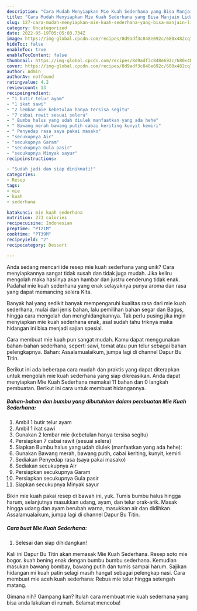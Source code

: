 ```yaml
---
description: "Cara Mudah Menyiapkan Mie Kuah Sederhana yang Bisa Manjain Lidah"
title: "Cara Mudah Menyiapkan Mie Kuah Sederhana yang Bisa Manjain Lidah"
slug: 127-cara-mudah-menyiapkan-mie-kuah-sederhana-yang-bisa-manjain-lidah
category: Uncategorized
date: 2022-05-19T05:05:03.734Z
image: https://img-global.cpcdn.com/recipes/8d9adf3c848e692c/680x482cq70/mie-kuah-sederhana-foto-resep-utama.jpg
hideToc: false
enableToc: true
enableTocContent: false
thumbnail: https://img-global.cpcdn.com/recipes/8d9adf3c848e692c/680x482cq70/mie-kuah-sederhana-foto-resep-utama.jpg
cover: https://img-global.cpcdn.com/recipes/8d9adf3c848e692c/680x482cq70/mie-kuah-sederhana-foto-resep-utama.jpg
author: Admin
authorAv: notfound
ratingvalue: 4.2
reviewcount: 13
recipeingredient:
- "1 butir telur ayam"
- "1 ikat sawi"
- "2 lembar mie kebetulan hanya tersisa segitu"
- "7 cabai rawit sesuai selera"
- " Bumbu halus yang udah diulek manfaatkan yang ada hehe"
- " Bawang merah bawang putih cabai keriting kunyit kemiri"
- " Penyedap rasa saya pakai masako"
- "secukupnya Air"
- "secukupnya Garam"
- "secukupnya Gula pasir"
- "secukupnya Minyak sayur"
recipeinstructions:

- "Sudah jadi dan siap dinikmati!"
categories:
- Resep
tags:
- mie
- kuah
- sederhana

katakunci: mie kuah sederhana 
nutrition: 273 calories
recipecuisine: Indonesian
preptime: "PT21M"
cooktime: "PT39M"
recipeyield: "2"
recipecategory: Dessert

---
```





Anda sedang mencari ide resep mie kuah sederhana yang unik? Cara menyiapkannya sangat tidak susah dan tidak juga mudah. Jika keliru mengolah maka hasilnya akan hambar dan justru cenderung tidak enak. Padahal mie kuah sederhana yang enak selayaknya punya aroma dan rasa yang dapat memancing selera Kita.





Banyak hal yang sedikit banyak mempengaruhi kualitas rasa dari mie kuah sederhana, mulai dari jenis bahan, lalu pemilihan bahan segar dan Bagus, hingga cara mengolah dan menghidangkannya. Tak perlu pusing jika ingin menyiapkan mie kuah sederhana enak,      asal sudah tahu triknya maka hidangan ini bisa menjadi sajian spesial.














Cara membuat mie kuah pun sangat mudah. Kamu dapat menggunakan bahan-bahan sederhana, seperti sawi, tomat atau pun telur sebagai bahan pelengkapnya. Bahan: Assalamualaikum, jumpa lagi di channel Dapur Bu Titin.






Berikut ini ada beberapa cara mudah dan praktis yang dapat diterapkan untuk mengolah mie kuah sederhana yang siap dikreasikan. Anda dapat menyiapkan Mie Kuah Sederhana memakai 11 bahan dan 0 langkah pembuatan. Berikut ini cara untuk membuat hidangannya.

<!--inarticleads1-->

##### Bahan-bahan dan bumbu yang dibutuhkan dalam pembuatan Mie Kuah Sederhana:

1. Ambil 1 butir telur ayam
1. Ambil 1 ikat sawi
1. Gunakan 2 lembar mie (kebetulan hanya tersisa segitu)
1. Persiapkan 7 cabai rawit (sesuai selera)
1. Siapkan  Bumbu halus yang udah diulek (manfaatkan yang ada hehe):
1. Gunakan  Bawang merah, bawang putih, cabai keriting, kunyit, kemiri
1. Sediakan  Penyedap rasa (saya pakai masako)
1. Sediakan secukupnya Air
1. Persiapkan secukupnya Garam
1. Persiapkan secukupnya Gula pasir
1. Siapkan secukupnya Minyak sayur


Bikin mie kuah pakai resep di bawah ini, yuk. Tumis bumbu halus hingga harum, selanjutnya masukkan udang, ayam, dan telur orak-arik. Masak hingga udang dan ayam berubah warna, masukkan air dan didihkan. Assalamualaikum, jumpa lagi di channel Dapur Bu Titin. 

<!--inarticleads2-->

##### Cara buat Mie Kuah Sederhana:


1. Selesai dan siap dihidangkan!

Kali ini Dapur Bu Titin akan memasak Mie Kuah Sederhana. Resep soto mie bogor. kuah bening enak dengan bumbu bumbu sederhana. Kemudian masukan bawang bombay, bawang putih dan tumis sampai harum. Sajikan hidangan mi kuah patin selagi masih hangat sebagai pelengkap nasi. Cara membuat mie aceh kuah sederhana: Rebus mie telur hingga setengah matang. 

Gimana nih? Gampang kan? Itulah cara membuat mie kuah sederhana yang bisa anda lakukan di rumah. Selamat mencoba!
